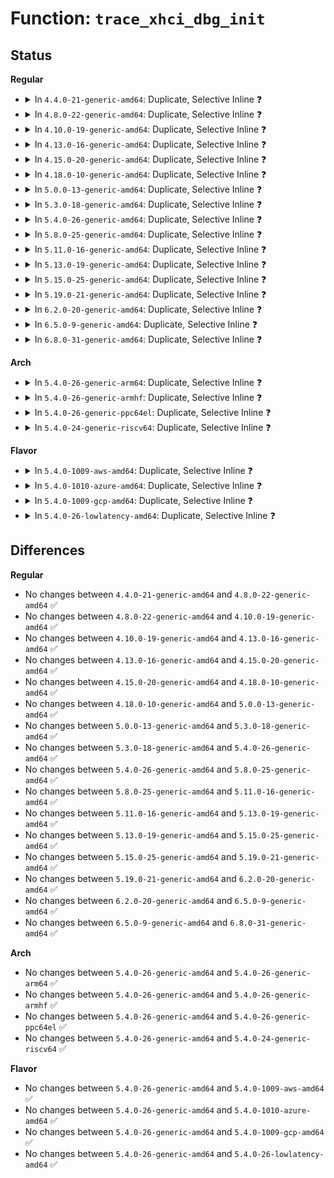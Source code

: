 # Function: <code>trace_xhci_dbg_init</code>

## Status
<b>Regular</b>
<ul>
<li>
<details>
<summary>In <code>4.4.0-21-generic-amd64</code>: Duplicate, Selective Inline ❓</summary>

```c
void trace_xhci_dbg_init(struct va_format * vaf)
```

```json
{
  "name": "trace_xhci_dbg_init",
  "collision_type": "Static Duplication",
  "inline_type": "Selective",
  "funcs": [
    {
      "addr": 18446744071585444704,
      "name": "trace_xhci_dbg_init",
      "external": false,
      "loc": "drivers/usb/host/xhci-trace.h:67",
      "file": "drivers/usb/host/xhci.c",
      "inline": "declared, inlined",
      "caller_inline": [],
      "caller_func": []
    },
    {
      "addr": 18446744071585475072,
      "name": "trace_xhci_dbg_init",
      "external": false,
      "loc": "drivers/usb/host/xhci-trace.h:67",
      "file": "drivers/usb/host/xhci-mem.c",
      "inline": "declared, inlined",
      "caller_inline": [],
      "caller_func": []
    }
  ],
  "symbols": [
    {
      "addr": 18446744071585444704,
      "name": "trace_xhci_dbg_init",
      "section": ".text",
      "bind": "STB_LOCAL",
      "size": 85
    },
    {
      "addr": 18446744071585475072,
      "name": "trace_xhci_dbg_init",
      "section": ".text",
      "bind": "STB_LOCAL",
      "size": 85
    }
  ]
}
```
</details>
</li>
<li>
<details>
<summary>In <code>4.8.0-22-generic-amd64</code>: Duplicate, Selective Inline ❓</summary>

```c
void trace_xhci_dbg_init(struct va_format * vaf)
```

```json
{
  "name": "trace_xhci_dbg_init",
  "collision_type": "Static Duplication",
  "inline_type": "Selective",
  "funcs": [
    {
      "addr": 18446744071585840512,
      "name": "trace_xhci_dbg_init",
      "external": false,
      "loc": "drivers/usb/host/xhci-trace.h:67",
      "file": "drivers/usb/host/xhci.c",
      "inline": "declared, inlined",
      "caller_inline": [],
      "caller_func": []
    },
    {
      "addr": 18446744071585870592,
      "name": "trace_xhci_dbg_init",
      "external": false,
      "loc": "drivers/usb/host/xhci-trace.h:67",
      "file": "drivers/usb/host/xhci-mem.c",
      "inline": "declared, inlined",
      "caller_inline": [],
      "caller_func": []
    }
  ],
  "symbols": [
    {
      "addr": 18446744071585840512,
      "name": "trace_xhci_dbg_init",
      "section": ".text",
      "bind": "STB_LOCAL",
      "size": 78
    },
    {
      "addr": 18446744071585870592,
      "name": "trace_xhci_dbg_init",
      "section": ".text",
      "bind": "STB_LOCAL",
      "size": 78
    }
  ]
}
```
</details>
</li>
<li>
<details>
<summary>In <code>4.10.0-19-generic-amd64</code>: Duplicate, Selective Inline ❓</summary>

```c
void trace_xhci_dbg_init(struct va_format * vaf)
```

```json
{
  "name": "trace_xhci_dbg_init",
  "collision_type": "Static Duplication",
  "inline_type": "Selective",
  "funcs": [
    {
      "addr": 18446744071586029232,
      "name": "trace_xhci_dbg_init",
      "external": false,
      "loc": "drivers/usb/host/xhci-trace.h:67",
      "file": "drivers/usb/host/xhci.c",
      "inline": "declared, inlined",
      "caller_inline": [],
      "caller_func": []
    },
    {
      "addr": 18446744071586059440,
      "name": "trace_xhci_dbg_init",
      "external": false,
      "loc": "drivers/usb/host/xhci-trace.h:67",
      "file": "drivers/usb/host/xhci-mem.c",
      "inline": "declared, inlined",
      "caller_inline": [],
      "caller_func": []
    }
  ],
  "symbols": [
    {
      "addr": 18446744071586029232,
      "name": "trace_xhci_dbg_init",
      "section": ".text",
      "bind": "STB_LOCAL",
      "size": 78
    },
    {
      "addr": 18446744071586059440,
      "name": "trace_xhci_dbg_init",
      "section": ".text",
      "bind": "STB_LOCAL",
      "size": 78
    }
  ]
}
```
</details>
</li>
<li>
<details>
<summary>In <code>4.13.0-16-generic-amd64</code>: Duplicate, Selective Inline ❓</summary>

```c
void trace_xhci_dbg_init(struct va_format * vaf)
```

```json
{
  "name": "trace_xhci_dbg_init",
  "collision_type": "Static Duplication",
  "inline_type": "Selective",
  "funcs": [
    {
      "addr": 18446744071586111968,
      "name": "trace_xhci_dbg_init",
      "external": false,
      "loc": "drivers/usb/host/xhci-trace.h:67",
      "file": "drivers/usb/host/xhci.c",
      "inline": "declared, inlined",
      "caller_inline": [],
      "caller_func": []
    },
    {
      "addr": 18446744071586141712,
      "name": "trace_xhci_dbg_init",
      "external": false,
      "loc": "drivers/usb/host/xhci-trace.h:67",
      "file": "drivers/usb/host/xhci-mem.c",
      "inline": "declared, inlined",
      "caller_inline": [],
      "caller_func": []
    }
  ],
  "symbols": [
    {
      "addr": 18446744071586111968,
      "name": "trace_xhci_dbg_init",
      "section": ".text",
      "bind": "STB_LOCAL",
      "size": 78
    },
    {
      "addr": 18446744071586141712,
      "name": "trace_xhci_dbg_init",
      "section": ".text",
      "bind": "STB_LOCAL",
      "size": 78
    }
  ]
}
```
</details>
</li>
<li>
<details>
<summary>In <code>4.15.0-20-generic-amd64</code>: Duplicate, Selective Inline ❓</summary>

```c
void trace_xhci_dbg_init(struct va_format * vaf)
```

```json
{
  "name": "trace_xhci_dbg_init",
  "collision_type": "Static Duplication",
  "inline_type": "Selective",
  "funcs": [
    {
      "addr": 18446744071586556416,
      "name": "trace_xhci_dbg_init",
      "external": false,
      "loc": "drivers/usb/host/xhci-trace.h:65",
      "file": "drivers/usb/host/xhci.c",
      "inline": "declared, inlined",
      "caller_inline": [],
      "caller_func": []
    },
    {
      "addr": 18446744071586586672,
      "name": "trace_xhci_dbg_init",
      "external": false,
      "loc": "drivers/usb/host/xhci-trace.h:65",
      "file": "drivers/usb/host/xhci-mem.c",
      "inline": "declared, inlined",
      "caller_inline": [],
      "caller_func": []
    }
  ],
  "symbols": [
    {
      "addr": 18446744071586556416,
      "name": "trace_xhci_dbg_init",
      "section": ".text",
      "bind": "STB_LOCAL",
      "size": 83
    },
    {
      "addr": 18446744071586586672,
      "name": "trace_xhci_dbg_init",
      "section": ".text",
      "bind": "STB_LOCAL",
      "size": 83
    }
  ]
}
```
</details>
</li>
<li>
<details>
<summary>In <code>4.18.0-10-generic-amd64</code>: Duplicate, Selective Inline ❓</summary>

```c
void trace_xhci_dbg_init(struct va_format * vaf)
```

```json
{
  "name": "trace_xhci_dbg_init",
  "collision_type": "Static Duplication",
  "inline_type": "Selective",
  "funcs": [
    {
      "addr": 18446744071586820368,
      "name": "trace_xhci_dbg_init",
      "external": false,
      "loc": "drivers/usb/host/xhci-trace.h:65",
      "file": "drivers/usb/host/xhci.c",
      "inline": "declared, inlined",
      "caller_inline": [],
      "caller_func": []
    },
    {
      "addr": 18446744071586851312,
      "name": "trace_xhci_dbg_init",
      "external": false,
      "loc": "drivers/usb/host/xhci-trace.h:65",
      "file": "drivers/usb/host/xhci-mem.c",
      "inline": "declared, inlined",
      "caller_inline": [],
      "caller_func": []
    }
  ],
  "symbols": [
    {
      "addr": 18446744071586820368,
      "name": "trace_xhci_dbg_init",
      "section": ".text",
      "bind": "STB_LOCAL",
      "size": 83
    },
    {
      "addr": 18446744071586851312,
      "name": "trace_xhci_dbg_init",
      "section": ".text",
      "bind": "STB_LOCAL",
      "size": 83
    }
  ]
}
```
</details>
</li>
<li>
<details>
<summary>In <code>5.0.0-13-generic-amd64</code>: Duplicate, Selective Inline ❓</summary>

```c
void trace_xhci_dbg_init(struct va_format * vaf)
```

```json
{
  "name": "trace_xhci_dbg_init",
  "collision_type": "Static Duplication",
  "inline_type": "Selective",
  "funcs": [
    {
      "addr": 18446744071586977136,
      "name": "trace_xhci_dbg_init",
      "external": false,
      "loc": "drivers/usb/host/xhci-trace.h:65",
      "file": "drivers/usb/host/xhci.c",
      "inline": "declared, inlined",
      "caller_inline": [],
      "caller_func": []
    },
    {
      "addr": 18446744071587007920,
      "name": "trace_xhci_dbg_init",
      "external": false,
      "loc": "drivers/usb/host/xhci-trace.h:65",
      "file": "drivers/usb/host/xhci-mem.c",
      "inline": "declared, inlined",
      "caller_inline": [],
      "caller_func": []
    }
  ],
  "symbols": [
    {
      "addr": 18446744071586977136,
      "name": "trace_xhci_dbg_init",
      "section": ".text",
      "bind": "STB_LOCAL",
      "size": 83
    },
    {
      "addr": 18446744071587007920,
      "name": "trace_xhci_dbg_init",
      "section": ".text",
      "bind": "STB_LOCAL",
      "size": 83
    }
  ]
}
```
</details>
</li>
<li>
<details>
<summary>In <code>5.3.0-18-generic-amd64</code>: Duplicate, Selective Inline ❓</summary>

```c
void trace_xhci_dbg_init(struct va_format * vaf)
```

```json
{
  "name": "trace_xhci_dbg_init",
  "collision_type": "Static Duplication",
  "inline_type": "Selective",
  "funcs": [
    {
      "addr": 18446744071587238048,
      "name": "trace_xhci_dbg_init",
      "external": false,
      "loc": "drivers/usb/host/xhci-trace.h:65",
      "file": "drivers/usb/host/xhci.c",
      "inline": "declared, inlined",
      "caller_inline": [],
      "caller_func": []
    },
    {
      "addr": 18446744071587269472,
      "name": "trace_xhci_dbg_init",
      "external": false,
      "loc": "drivers/usb/host/xhci-trace.h:65",
      "file": "drivers/usb/host/xhci-mem.c",
      "inline": "declared, inlined",
      "caller_inline": [],
      "caller_func": []
    }
  ],
  "symbols": [
    {
      "addr": 18446744071587238048,
      "name": "trace_xhci_dbg_init",
      "section": ".text",
      "bind": "STB_LOCAL",
      "size": 80
    },
    {
      "addr": 18446744071587269472,
      "name": "trace_xhci_dbg_init",
      "section": ".text",
      "bind": "STB_LOCAL",
      "size": 80
    }
  ]
}
```
</details>
</li>
<li>
<details>
<summary>In <code>5.4.0-26-generic-amd64</code>: Duplicate, Selective Inline ❓</summary>

```c
void trace_xhci_dbg_init(struct va_format * vaf)
```

```json
{
  "name": "trace_xhci_dbg_init",
  "collision_type": "Static Duplication",
  "inline_type": "Selective",
  "funcs": [
    {
      "addr": 18446744071587438928,
      "name": "trace_xhci_dbg_init",
      "external": false,
      "loc": "drivers/usb/host/xhci-trace.h:65",
      "file": "drivers/usb/host/xhci.c",
      "inline": "declared, inlined",
      "caller_inline": [],
      "caller_func": []
    },
    {
      "addr": 18446744071587469856,
      "name": "trace_xhci_dbg_init",
      "external": false,
      "loc": "drivers/usb/host/xhci-trace.h:65",
      "file": "drivers/usb/host/xhci-mem.c",
      "inline": "declared, inlined",
      "caller_inline": [],
      "caller_func": []
    }
  ],
  "symbols": [
    {
      "addr": 18446744071587438928,
      "name": "trace_xhci_dbg_init",
      "section": ".text",
      "bind": "STB_LOCAL",
      "size": 80
    },
    {
      "addr": 18446744071587469856,
      "name": "trace_xhci_dbg_init",
      "section": ".text",
      "bind": "STB_LOCAL",
      "size": 80
    }
  ]
}
```
</details>
</li>
<li>
<details>
<summary>In <code>5.8.0-25-generic-amd64</code>: Duplicate, Selective Inline ❓</summary>

```c
void trace_xhci_dbg_init(struct va_format * vaf)
```

```json
{
  "name": "trace_xhci_dbg_init",
  "collision_type": "Static Duplication",
  "inline_type": "Selective",
  "funcs": [
    {
      "addr": 18446744071588303904,
      "name": "trace_xhci_dbg_init",
      "external": false,
      "loc": "drivers/usb/host/xhci-trace.h:65",
      "file": "drivers/usb/host/xhci.c",
      "inline": "declared, inlined",
      "caller_inline": [],
      "caller_func": []
    },
    {
      "addr": 18446744071588333024,
      "name": "trace_xhci_dbg_init",
      "external": false,
      "loc": "drivers/usb/host/xhci-trace.h:65",
      "file": "drivers/usb/host/xhci-mem.c",
      "inline": "declared, inlined",
      "caller_inline": [],
      "caller_func": []
    }
  ],
  "symbols": [
    {
      "addr": 18446744071588303904,
      "name": "trace_xhci_dbg_init",
      "section": ".text",
      "bind": "STB_LOCAL",
      "size": 80
    },
    {
      "addr": 18446744071588333024,
      "name": "trace_xhci_dbg_init",
      "section": ".text",
      "bind": "STB_LOCAL",
      "size": 80
    }
  ]
}
```
</details>
</li>
<li>
<details>
<summary>In <code>5.11.0-16-generic-amd64</code>: Duplicate, Selective Inline ❓</summary>

```c
void trace_xhci_dbg_init(struct va_format * vaf)
```

```json
{
  "name": "trace_xhci_dbg_init",
  "collision_type": "Static Duplication",
  "inline_type": "Selective",
  "funcs": [
    {
      "addr": 18446744071588338528,
      "name": "trace_xhci_dbg_init",
      "external": false,
      "loc": "drivers/usb/host/xhci-trace.h:65",
      "file": "drivers/usb/host/xhci.c",
      "inline": "declared, inlined",
      "caller_inline": [],
      "caller_func": []
    },
    {
      "addr": 18446744071588364400,
      "name": "trace_xhci_dbg_init",
      "external": false,
      "loc": "drivers/usb/host/xhci-trace.h:65",
      "file": "drivers/usb/host/xhci-mem.c",
      "inline": "declared, inlined",
      "caller_inline": [],
      "caller_func": []
    }
  ],
  "symbols": [
    {
      "addr": 18446744071588338528,
      "name": "trace_xhci_dbg_init",
      "section": ".text",
      "bind": "STB_LOCAL",
      "size": 60
    },
    {
      "addr": 18446744071588364400,
      "name": "trace_xhci_dbg_init",
      "section": ".text",
      "bind": "STB_LOCAL",
      "size": 60
    }
  ]
}
```
</details>
</li>
<li>
<details>
<summary>In <code>5.13.0-19-generic-amd64</code>: Duplicate, Selective Inline ❓</summary>

```c
void trace_xhci_dbg_init(struct va_format * vaf)
```

```json
{
  "name": "trace_xhci_dbg_init",
  "collision_type": "Static Duplication",
  "inline_type": "Selective",
  "funcs": [
    {
      "addr": 18446744071588220624,
      "name": "trace_xhci_dbg_init",
      "external": false,
      "loc": "drivers/usb/host/xhci-trace.h:65",
      "file": "drivers/usb/host/xhci.c",
      "inline": "declared, inlined",
      "caller_inline": [],
      "caller_func": []
    },
    {
      "addr": 18446744071588246864,
      "name": "trace_xhci_dbg_init",
      "external": false,
      "loc": "drivers/usb/host/xhci-trace.h:65",
      "file": "drivers/usb/host/xhci-mem.c",
      "inline": "declared, inlined",
      "caller_inline": [],
      "caller_func": []
    }
  ],
  "symbols": [
    {
      "addr": 18446744071588220624,
      "name": "trace_xhci_dbg_init",
      "section": ".text",
      "bind": "STB_LOCAL",
      "size": 60
    },
    {
      "addr": 18446744071588246864,
      "name": "trace_xhci_dbg_init",
      "section": ".text",
      "bind": "STB_LOCAL",
      "size": 60
    }
  ]
}
```
</details>
</li>
<li>
<details>
<summary>In <code>5.15.0-25-generic-amd64</code>: Duplicate, Selective Inline ❓</summary>

```c
void trace_xhci_dbg_init(struct va_format * vaf)
```

```json
{
  "name": "trace_xhci_dbg_init",
  "collision_type": "Static Duplication",
  "inline_type": "Selective",
  "funcs": [
    {
      "addr": 18446744071588861920,
      "name": "trace_xhci_dbg_init",
      "external": false,
      "loc": "drivers/usb/host/xhci-trace.h:63",
      "file": "drivers/usb/host/xhci.c",
      "inline": "declared, inlined",
      "caller_inline": [],
      "caller_func": []
    },
    {
      "addr": 18446744071588895440,
      "name": "trace_xhci_dbg_init",
      "external": false,
      "loc": "drivers/usb/host/xhci-trace.h:63",
      "file": "drivers/usb/host/xhci-mem.c",
      "inline": "declared, inlined",
      "caller_inline": [],
      "caller_func": []
    }
  ],
  "symbols": [
    {
      "addr": 18446744071588861920,
      "name": "trace_xhci_dbg_init",
      "section": ".text",
      "bind": "STB_LOCAL",
      "size": 57
    },
    {
      "addr": 18446744071588895440,
      "name": "trace_xhci_dbg_init",
      "section": ".text",
      "bind": "STB_LOCAL",
      "size": 57
    }
  ]
}
```
</details>
</li>
<li>
<details>
<summary>In <code>5.19.0-21-generic-amd64</code>: Duplicate, Selective Inline ❓</summary>

```c
void trace_xhci_dbg_init(struct va_format * vaf)
```

```json
{
  "name": "trace_xhci_dbg_init",
  "collision_type": "Static Duplication",
  "inline_type": "Selective",
  "funcs": [
    {
      "addr": 18446744071590287984,
      "name": "trace_xhci_dbg_init",
      "external": false,
      "loc": "drivers/usb/host/xhci-trace.h:63",
      "file": "drivers/usb/host/xhci.c",
      "inline": "declared, inlined",
      "caller_inline": [],
      "caller_func": []
    },
    {
      "addr": 18446744071590324384,
      "name": "trace_xhci_dbg_init",
      "external": false,
      "loc": "drivers/usb/host/xhci-trace.h:63",
      "file": "drivers/usb/host/xhci-mem.c",
      "inline": "declared, inlined",
      "caller_inline": [],
      "caller_func": []
    }
  ],
  "symbols": [
    {
      "addr": 18446744071590287984,
      "name": "trace_xhci_dbg_init",
      "section": ".text",
      "bind": "STB_LOCAL",
      "size": 119
    },
    {
      "addr": 18446744071590324384,
      "name": "trace_xhci_dbg_init",
      "section": ".text",
      "bind": "STB_LOCAL",
      "size": 119
    }
  ]
}
```
</details>
</li>
<li>
<details>
<summary>In <code>6.2.0-20-generic-amd64</code>: Duplicate, Selective Inline ❓</summary>

```c
void trace_xhci_dbg_init(struct va_format * vaf)
```

```json
{
  "name": "trace_xhci_dbg_init",
  "collision_type": "Static Duplication",
  "inline_type": "Selective",
  "funcs": [
    {
      "addr": 18446744071591910896,
      "name": "trace_xhci_dbg_init",
      "external": false,
      "loc": "drivers/usb/host/xhci-trace.h:63",
      "file": "drivers/usb/host/xhci.c",
      "inline": "declared, inlined",
      "caller_inline": [],
      "caller_func": []
    },
    {
      "addr": 18446744071591951760,
      "name": "trace_xhci_dbg_init",
      "external": false,
      "loc": "drivers/usb/host/xhci-trace.h:63",
      "file": "drivers/usb/host/xhci-mem.c",
      "inline": "declared, inlined",
      "caller_inline": [],
      "caller_func": []
    }
  ],
  "symbols": [
    {
      "addr": 18446744071591910896,
      "name": "trace_xhci_dbg_init",
      "section": ".text",
      "bind": "STB_LOCAL",
      "size": 119
    },
    {
      "addr": 18446744071591951760,
      "name": "trace_xhci_dbg_init",
      "section": ".text",
      "bind": "STB_LOCAL",
      "size": 119
    }
  ]
}
```
</details>
</li>
<li>
<details>
<summary>In <code>6.5.0-9-generic-amd64</code>: Duplicate, Selective Inline ❓</summary>

```c
void trace_xhci_dbg_init(struct va_format * vaf)
```

```json
{
  "name": "trace_xhci_dbg_init",
  "collision_type": "Static Duplication",
  "inline_type": "Selective",
  "funcs": [
    {
      "addr": 18446744071592368775,
      "name": "trace_xhci_dbg_init",
      "external": false,
      "loc": "drivers/usb/host/xhci-trace.h:63",
      "file": "drivers/usb/host/xhci.c",
      "inline": "declared, inlined",
      "caller_inline": [
        "drivers/usb/host/xhci.c:xhci_setup_device",
        "drivers/usb/host/xhci.c:xhci_setup_device",
        "drivers/usb/host/xhci.c:xhci_setup_device",
        "drivers/usb/host/xhci.c:xhci_setup_device"
      ],
      "caller_func": []
    },
    {
      "addr": 18446744071592372992,
      "name": "trace_xhci_dbg_init",
      "external": false,
      "loc": "drivers/usb/host/xhci-trace.h:63",
      "file": "drivers/usb/host/xhci-mem.c",
      "inline": "declared, inlined",
      "caller_inline": [],
      "caller_func": []
    }
  ],
  "symbols": [
    {
      "addr": 18446744071592332912,
      "name": "trace_xhci_dbg_init",
      "section": ".text",
      "bind": "STB_LOCAL",
      "size": 119
    },
    {
      "addr": 18446744071592372992,
      "name": "trace_xhci_dbg_init",
      "section": ".text",
      "bind": "STB_LOCAL",
      "size": 119
    }
  ]
}
```
</details>
</li>
<li>
<details>
<summary>In <code>6.8.0-31-generic-amd64</code>: Duplicate, Selective Inline ❓</summary>

```c
void trace_xhci_dbg_init(struct va_format * vaf)
```

```json
{
  "name": "trace_xhci_dbg_init",
  "collision_type": "Static Duplication",
  "inline_type": "Selective",
  "funcs": [
    {
      "addr": 18446744071593110277,
      "name": "trace_xhci_dbg_init",
      "external": false,
      "loc": "drivers/usb/host/xhci-trace.h:63",
      "file": "drivers/usb/host/xhci.c",
      "inline": "declared, inlined",
      "caller_inline": [
        "drivers/usb/host/xhci.c:xhci_setup_device",
        "drivers/usb/host/xhci.c:xhci_setup_device",
        "drivers/usb/host/xhci.c:xhci_setup_device",
        "drivers/usb/host/xhci.c:xhci_setup_device"
      ],
      "caller_func": []
    },
    {
      "addr": 18446744071593114832,
      "name": "trace_xhci_dbg_init",
      "external": false,
      "loc": "drivers/usb/host/xhci-trace.h:63",
      "file": "drivers/usb/host/xhci-mem.c",
      "inline": "declared, inlined",
      "caller_inline": [],
      "caller_func": []
    }
  ],
  "symbols": [
    {
      "addr": 18446744071593074448,
      "name": "trace_xhci_dbg_init",
      "section": ".text",
      "bind": "STB_LOCAL",
      "size": 119
    },
    {
      "addr": 18446744071593114832,
      "name": "trace_xhci_dbg_init",
      "section": ".text",
      "bind": "STB_LOCAL",
      "size": 119
    }
  ]
}
```
</details>
</li>
</ul>
<b>Arch</b>
<ul>
<li>
<details>
<summary>In <code>5.4.0-26-generic-arm64</code>: Duplicate, Selective Inline ❓</summary>

```c
void trace_xhci_dbg_init(struct va_format * vaf)
```

```json
{
  "name": "trace_xhci_dbg_init",
  "collision_type": "Static Duplication",
  "inline_type": "Selective",
  "funcs": [
    {
      "addr": 18446603336500574128,
      "name": "trace_xhci_dbg_init",
      "external": false,
      "loc": "drivers/usb/host/xhci-trace.h:65",
      "file": "drivers/usb/host/xhci.c",
      "inline": "declared, inlined",
      "caller_inline": [],
      "caller_func": []
    },
    {
      "addr": 18446603336500608416,
      "name": "trace_xhci_dbg_init",
      "external": false,
      "loc": "drivers/usb/host/xhci-trace.h:65",
      "file": "drivers/usb/host/xhci-mem.c",
      "inline": "declared, inlined",
      "caller_inline": [],
      "caller_func": []
    }
  ],
  "symbols": [
    {
      "addr": 18446603336500574128,
      "name": "trace_xhci_dbg_init",
      "section": ".text",
      "bind": "STB_LOCAL",
      "size": 136
    },
    {
      "addr": 18446603336500608416,
      "name": "trace_xhci_dbg_init",
      "section": ".text",
      "bind": "STB_LOCAL",
      "size": 136
    }
  ]
}
```
</details>
</li>
<li>
<details>
<summary>In <code>5.4.0-26-generic-armhf</code>: Duplicate, Selective Inline ❓</summary>

```c
void trace_xhci_dbg_init(struct va_format * vaf)
```

```json
{
  "name": "trace_xhci_dbg_init",
  "collision_type": "Static Duplication",
  "inline_type": "Selective",
  "funcs": [
    {
      "addr": 3233032452,
      "name": "trace_xhci_dbg_init",
      "external": false,
      "loc": "drivers/usb/host/xhci-trace.h:65",
      "file": "drivers/usb/host/xhci.c",
      "inline": "declared, inlined",
      "caller_inline": [],
      "caller_func": []
    },
    {
      "addr": 3233067292,
      "name": "trace_xhci_dbg_init",
      "external": false,
      "loc": "drivers/usb/host/xhci-trace.h:65",
      "file": "drivers/usb/host/xhci-mem.c",
      "inline": "declared, inlined",
      "caller_inline": [],
      "caller_func": []
    }
  ],
  "symbols": [
    {
      "addr": 3233032452,
      "name": "trace_xhci_dbg_init",
      "section": ".text",
      "bind": "STB_LOCAL",
      "size": 140
    },
    {
      "addr": 3233067292,
      "name": "trace_xhci_dbg_init",
      "section": ".text",
      "bind": "STB_LOCAL",
      "size": 140
    }
  ]
}
```
</details>
</li>
<li>
<details>
<summary>In <code>5.4.0-26-generic-ppc64el</code>: Duplicate, Selective Inline ❓</summary>

```c
void trace_xhci_dbg_init(struct va_format * vaf)
```

```json
{
  "name": "trace_xhci_dbg_init",
  "collision_type": "Static Duplication",
  "inline_type": "Selective",
  "funcs": [
    {
      "addr": 13835058055293970688,
      "name": "trace_xhci_dbg_init",
      "external": false,
      "loc": "drivers/usb/host/xhci-trace.h:65",
      "file": "drivers/usb/host/xhci.c",
      "inline": "declared, inlined",
      "caller_inline": [],
      "caller_func": []
    },
    {
      "addr": 13835058055294017104,
      "name": "trace_xhci_dbg_init",
      "external": false,
      "loc": "drivers/usb/host/xhci-trace.h:65",
      "file": "drivers/usb/host/xhci-mem.c",
      "inline": "declared, inlined",
      "caller_inline": [],
      "caller_func": []
    }
  ],
  "symbols": [
    {
      "addr": 13835058055293970688,
      "name": "trace_xhci_dbg_init",
      "section": ".text",
      "bind": "STB_LOCAL",
      "size": 172
    },
    {
      "addr": 13835058055294017104,
      "name": "trace_xhci_dbg_init",
      "section": ".text",
      "bind": "STB_LOCAL",
      "size": 172
    }
  ]
}
```
</details>
</li>
<li>
<details>
<summary>In <code>5.4.0-24-generic-riscv64</code>: Duplicate, Selective Inline ❓</summary>

```c
void trace_xhci_dbg_init(struct va_format * vaf)
```

```json
{
  "name": "trace_xhci_dbg_init",
  "collision_type": "Static Duplication",
  "inline_type": "Selective",
  "funcs": [
    {
      "addr": 18446743936277444572,
      "name": "trace_xhci_dbg_init",
      "external": false,
      "loc": "drivers/usb/host/xhci-trace.h:65",
      "file": "drivers/usb/host/xhci.c",
      "inline": "declared, inlined",
      "caller_inline": [],
      "caller_func": []
    },
    {
      "addr": 18446743936277475442,
      "name": "trace_xhci_dbg_init",
      "external": false,
      "loc": "drivers/usb/host/xhci-trace.h:65",
      "file": "drivers/usb/host/xhci-mem.c",
      "inline": "declared, inlined",
      "caller_inline": [],
      "caller_func": []
    }
  ],
  "symbols": [
    {
      "addr": 18446743936277444572,
      "name": "trace_xhci_dbg_init",
      "section": ".text",
      "bind": "STB_LOCAL",
      "size": 112
    },
    {
      "addr": 18446743936277475442,
      "name": "trace_xhci_dbg_init",
      "section": ".text",
      "bind": "STB_LOCAL",
      "size": 112
    }
  ]
}
```
</details>
</li>
</ul>
<b>Flavor</b>
<ul>
<li>
<details>
<summary>In <code>5.4.0-1009-aws-amd64</code>: Duplicate, Selective Inline ❓</summary>

```c
void trace_xhci_dbg_init(struct va_format * vaf)
```

```json
{
  "name": "trace_xhci_dbg_init",
  "collision_type": "Static Duplication",
  "inline_type": "Selective",
  "funcs": [
    {
      "addr": 18446744071587145008,
      "name": "trace_xhci_dbg_init",
      "external": false,
      "loc": "drivers/usb/host/xhci-trace.h:65",
      "file": "drivers/usb/host/xhci.c",
      "inline": "declared, inlined",
      "caller_inline": [],
      "caller_func": []
    },
    {
      "addr": 18446744071587175888,
      "name": "trace_xhci_dbg_init",
      "external": false,
      "loc": "drivers/usb/host/xhci-trace.h:65",
      "file": "drivers/usb/host/xhci-mem.c",
      "inline": "declared, inlined",
      "caller_inline": [],
      "caller_func": []
    }
  ],
  "symbols": [
    {
      "addr": 18446744071587145008,
      "name": "trace_xhci_dbg_init",
      "section": ".text",
      "bind": "STB_LOCAL",
      "size": 80
    },
    {
      "addr": 18446744071587175888,
      "name": "trace_xhci_dbg_init",
      "section": ".text",
      "bind": "STB_LOCAL",
      "size": 80
    }
  ]
}
```
</details>
</li>
<li>
<details>
<summary>In <code>5.4.0-1010-azure-amd64</code>: Duplicate, Selective Inline ❓</summary>

```c
void trace_xhci_dbg_init(struct va_format * vaf)
```

```json
{
  "name": "trace_xhci_dbg_init",
  "collision_type": "Static Duplication",
  "inline_type": "Selective",
  "funcs": [
    {
      "addr": 18446744071586903616,
      "name": "trace_xhci_dbg_init",
      "external": false,
      "loc": "drivers/usb/host/xhci-trace.h:65",
      "file": "drivers/usb/host/xhci.c",
      "inline": "declared, inlined",
      "caller_inline": [],
      "caller_func": []
    },
    {
      "addr": 18446744071586934640,
      "name": "trace_xhci_dbg_init",
      "external": false,
      "loc": "drivers/usb/host/xhci-trace.h:65",
      "file": "drivers/usb/host/xhci-mem.c",
      "inline": "declared, inlined",
      "caller_inline": [],
      "caller_func": []
    }
  ],
  "symbols": [
    {
      "addr": 18446744071586903616,
      "name": "trace_xhci_dbg_init",
      "section": ".text",
      "bind": "STB_LOCAL",
      "size": 80
    },
    {
      "addr": 18446744071586934640,
      "name": "trace_xhci_dbg_init",
      "section": ".text",
      "bind": "STB_LOCAL",
      "size": 80
    }
  ]
}
```
</details>
</li>
<li>
<details>
<summary>In <code>5.4.0-1009-gcp-amd64</code>: Duplicate, Selective Inline ❓</summary>

```c
void trace_xhci_dbg_init(struct va_format * vaf)
```

```json
{
  "name": "trace_xhci_dbg_init",
  "collision_type": "Static Duplication",
  "inline_type": "Selective",
  "funcs": [
    {
      "addr": 18446744071587393488,
      "name": "trace_xhci_dbg_init",
      "external": false,
      "loc": "drivers/usb/host/xhci-trace.h:65",
      "file": "drivers/usb/host/xhci.c",
      "inline": "declared, inlined",
      "caller_inline": [],
      "caller_func": []
    },
    {
      "addr": 18446744071587424416,
      "name": "trace_xhci_dbg_init",
      "external": false,
      "loc": "drivers/usb/host/xhci-trace.h:65",
      "file": "drivers/usb/host/xhci-mem.c",
      "inline": "declared, inlined",
      "caller_inline": [],
      "caller_func": []
    }
  ],
  "symbols": [
    {
      "addr": 18446744071587393488,
      "name": "trace_xhci_dbg_init",
      "section": ".text",
      "bind": "STB_LOCAL",
      "size": 80
    },
    {
      "addr": 18446744071587424416,
      "name": "trace_xhci_dbg_init",
      "section": ".text",
      "bind": "STB_LOCAL",
      "size": 80
    }
  ]
}
```
</details>
</li>
<li>
<details>
<summary>In <code>5.4.0-26-lowlatency-amd64</code>: Duplicate, Selective Inline ❓</summary>

```c
void trace_xhci_dbg_init(struct va_format * vaf)
```

```json
{
  "name": "trace_xhci_dbg_init",
  "collision_type": "Static Duplication",
  "inline_type": "Selective",
  "funcs": [
    {
      "addr": 18446744071587499696,
      "name": "trace_xhci_dbg_init",
      "external": false,
      "loc": "drivers/usb/host/xhci-trace.h:65",
      "file": "drivers/usb/host/xhci.c",
      "inline": "declared, inlined",
      "caller_inline": [],
      "caller_func": []
    },
    {
      "addr": 18446744071587531216,
      "name": "trace_xhci_dbg_init",
      "external": false,
      "loc": "drivers/usb/host/xhci-trace.h:65",
      "file": "drivers/usb/host/xhci-mem.c",
      "inline": "declared, inlined",
      "caller_inline": [],
      "caller_func": []
    }
  ],
  "symbols": [
    {
      "addr": 18446744071587499696,
      "name": "trace_xhci_dbg_init",
      "section": ".text",
      "bind": "STB_LOCAL",
      "size": 103
    },
    {
      "addr": 18446744071587531216,
      "name": "trace_xhci_dbg_init",
      "section": ".text",
      "bind": "STB_LOCAL",
      "size": 103
    }
  ]
}
```
</details>
</li>
</ul>

## Differences
<b>Regular</b>
<ul>
<li>
No changes between <code>4.4.0-21-generic-amd64</code> and <code>4.8.0-22-generic-amd64</code> ✅
</li>
<li>
No changes between <code>4.8.0-22-generic-amd64</code> and <code>4.10.0-19-generic-amd64</code> ✅
</li>
<li>
No changes between <code>4.10.0-19-generic-amd64</code> and <code>4.13.0-16-generic-amd64</code> ✅
</li>
<li>
No changes between <code>4.13.0-16-generic-amd64</code> and <code>4.15.0-20-generic-amd64</code> ✅
</li>
<li>
No changes between <code>4.15.0-20-generic-amd64</code> and <code>4.18.0-10-generic-amd64</code> ✅
</li>
<li>
No changes between <code>4.18.0-10-generic-amd64</code> and <code>5.0.0-13-generic-amd64</code> ✅
</li>
<li>
No changes between <code>5.0.0-13-generic-amd64</code> and <code>5.3.0-18-generic-amd64</code> ✅
</li>
<li>
No changes between <code>5.3.0-18-generic-amd64</code> and <code>5.4.0-26-generic-amd64</code> ✅
</li>
<li>
No changes between <code>5.4.0-26-generic-amd64</code> and <code>5.8.0-25-generic-amd64</code> ✅
</li>
<li>
No changes between <code>5.8.0-25-generic-amd64</code> and <code>5.11.0-16-generic-amd64</code> ✅
</li>
<li>
No changes between <code>5.11.0-16-generic-amd64</code> and <code>5.13.0-19-generic-amd64</code> ✅
</li>
<li>
No changes between <code>5.13.0-19-generic-amd64</code> and <code>5.15.0-25-generic-amd64</code> ✅
</li>
<li>
No changes between <code>5.15.0-25-generic-amd64</code> and <code>5.19.0-21-generic-amd64</code> ✅
</li>
<li>
No changes between <code>5.19.0-21-generic-amd64</code> and <code>6.2.0-20-generic-amd64</code> ✅
</li>
<li>
No changes between <code>6.2.0-20-generic-amd64</code> and <code>6.5.0-9-generic-amd64</code> ✅
</li>
<li>
No changes between <code>6.5.0-9-generic-amd64</code> and <code>6.8.0-31-generic-amd64</code> ✅
</li>
</ul>
<b>Arch</b>
<ul>
<li>
No changes between <code>5.4.0-26-generic-amd64</code> and <code>5.4.0-26-generic-arm64</code> ✅
</li>
<li>
No changes between <code>5.4.0-26-generic-amd64</code> and <code>5.4.0-26-generic-armhf</code> ✅
</li>
<li>
No changes between <code>5.4.0-26-generic-amd64</code> and <code>5.4.0-26-generic-ppc64el</code> ✅
</li>
<li>
No changes between <code>5.4.0-26-generic-amd64</code> and <code>5.4.0-24-generic-riscv64</code> ✅
</li>
</ul>
<b>Flavor</b>
<ul>
<li>
No changes between <code>5.4.0-26-generic-amd64</code> and <code>5.4.0-1009-aws-amd64</code> ✅
</li>
<li>
No changes between <code>5.4.0-26-generic-amd64</code> and <code>5.4.0-1010-azure-amd64</code> ✅
</li>
<li>
No changes between <code>5.4.0-26-generic-amd64</code> and <code>5.4.0-1009-gcp-amd64</code> ✅
</li>
<li>
No changes between <code>5.4.0-26-generic-amd64</code> and <code>5.4.0-26-lowlatency-amd64</code> ✅
</li>
</ul>
